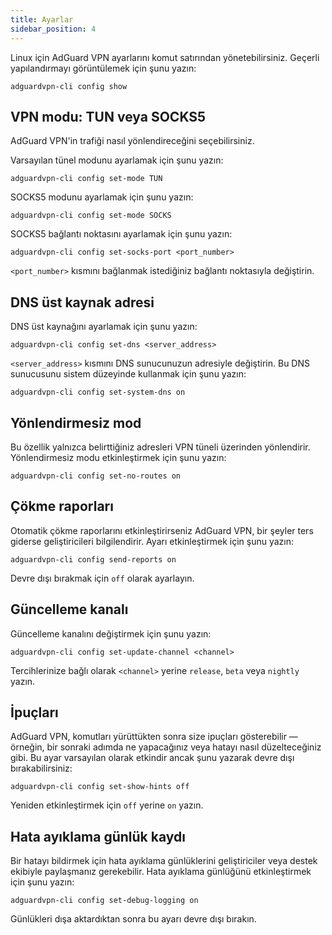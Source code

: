 ```yaml
---
title: Ayarlar
sidebar_position: 4
---
```


Linux için AdGuard VPN ayarlarını komut satırından yönetebilirsiniz. Geçerli yapılandırmayı görüntülemek için şunu yazın:

```
adguardvpn-cli config show
```

## VPN modu: TUN veya SOCKS5

AdGuard VPN'in trafiği nasıl yönlendireceğini seçebilirsiniz.

Varsayılan tünel modunu ayarlamak için şunu yazın:

```
adguardvpn-cli config set-mode TUN
```

SOCKS5 modunu ayarlamak için şunu yazın:

```
adguardvpn-cli config set-mode SOCKS
```

SOCKS5 bağlantı noktasını ayarlamak için şunu yazın:

```
adguardvpn-cli config set-socks-port <port_number>
```

`<port_number>` kısmını bağlanmak istediğiniz bağlantı noktasıyla değiştirin.

## DNS üst kaynak adresi

DNS üst kaynağını ayarlamak için şunu yazın:

```
adguardvpn-cli config set-dns <server_address>
```

`<server_address>` kısmını DNS sunucunuzun adresiyle değiştirin. Bu DNS sunucusunu sistem düzeyinde kullanmak için şunu yazın:

```
adguardvpn-cli config set-system-dns on
```

## Yönlendirmesiz mod

Bu özellik yalnızca belirttiğiniz adresleri VPN tüneli üzerinden yönlendirir. Yönlendirmesiz modu etkinleştirmek için şunu yazın:

```
adguardvpn-cli config set-no-routes on
```

## Çökme raporları

Otomatik çökme raporlarını etkinleştirirseniz AdGuard VPN, bir şeyler ters giderse geliştiricileri bilgilendirir. Ayarı etkinleştirmek için şunu yazın:

```
adguardvpn-cli config send-reports on
```

Devre dışı bırakmak için `off` olarak ayarlayın.

## Güncelleme kanalı

Güncelleme kanalını değiştirmek için şunu yazın:

```
adguardvpn-cli config set-update-channel <channel>
```

Tercihlerinize bağlı olarak `<channel>` yerine `release`, `beta` veya `nightly` yazın.

## İpuçları

AdGuard VPN, komutları yürüttükten sonra size ipuçları gösterebilir — örneğin, bir sonraki adımda ne yapacağınız veya hatayı nasıl düzelteceğiniz gibi. Bu ayar varsayılan olarak etkindir ancak şunu yazarak devre dışı bırakabilirsiniz:

```
adguardvpn-cli config set-show-hints off
```

Yeniden etkinleştirmek için `off` yerine `on` yazın.

## Hata ayıklama günlük kaydı

Bir hatayı bildirmek için hata ayıklama günlüklerini geliştiriciler veya destek ekibiyle paylaşmanız gerekebilir. Hata ayıklama günlüğünü etkinleştirmek için şunu yazın:

```
adguardvpn-cli config set-debug-logging on
```

Günlükleri dışa aktardıktan sonra bu ayarı devre dışı bırakın.

